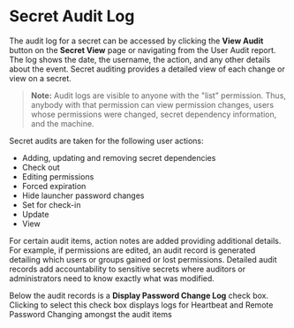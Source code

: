 [title]: # (Secret Audit Log)
[tags]: # (Secret Audit Log)
[priority]: # (1000)

# Secret Audit Log

The audit log for a secret can be accessed by clicking the **View Audit** button on the **Secret View** page or navigating from the User Audit report. The log shows the date, the username, the action, and any other details about the event. Secret auditing provides a detailed view of each change or view on a secret.

> **Note:** Audit logs are visible to anyone with the "list" permission. Thus, anybody with that permission can view permission changes, users whose permissions were changed, secret dependency information, and the machine.

Secret audits are taken for the following user actions:

- Adding, updating and removing secret dependencies
- Check out
- Editing permissions
- Forced expiration
- Hide launcher password changes
- Set for check-in
- Update
- View

For certain audit items, action notes are added providing additional details. For example, if permissions are edited, an audit record is generated detailing which users or groups gained or lost permissions. Detailed audit records add accountability to sensitive secrets where auditors or administrators need to know exactly what was modified.

Below the audit records is a **Display Password Change Log** check box. Clicking to select this check box displays logs for Heartbeat and Remote Password Changing amongst the audit items

